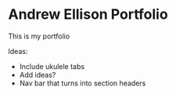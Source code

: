 # Andrew Ellison Portfolio



This is my portfolio

Ideas:
- Include ukulele tabs
- Add ideas?
- Nav bar that turns into section headers